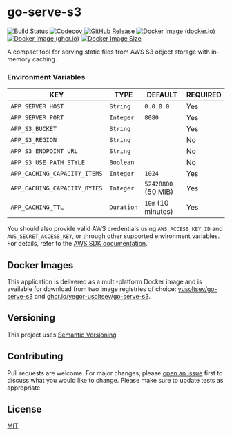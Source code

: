 # go-serve-s3

[![Build Status](https://github.com/yegor-usoltsev/go-serve-s3/actions/workflows/ci.yml/badge.svg)](https://github.com/yegor-usoltsev/go-serve-s3/actions)
[![Codecov](https://codecov.io/gh/yegor-usoltsev/go-serve-s3/graph/badge.svg?token=5I7K9PUI0P)](https://codecov.io/gh/yegor-usoltsev/go-serve-s3)
[![GitHub Release](https://img.shields.io/github/v/release/yegor-usoltsev/go-serve-s3?sort=semver)](https://github.com/yegor-usoltsev/go-serve-s3/releases)
[![Docker Image (docker.io)](https://img.shields.io/docker/v/yusoltsev/go-serve-s3?label=docker.io&sort=semver)](https://hub.docker.com/r/yusoltsev/go-serve-s3)
[![Docker Image (ghcr.io)](https://img.shields.io/docker/v/yusoltsev/go-serve-s3?label=ghcr.io&sort=semver)](https://github.com/yegor-usoltsev/go-serve-s3/pkgs/container/go-serve-s3)
[![Docker Image Size](https://img.shields.io/docker/image-size/yusoltsev/go-serve-s3?sort=semver&arch=amd64)](https://hub.docker.com/r/yusoltsev/go-serve-s3/tags)

A compact tool for serving static files from AWS S3 object storage with in-memory caching.

### Environment Variables

| KEY                          | TYPE       | DEFAULT             | REQUIRED |
| ---------------------------- | ---------- | ------------------- | -------- |
| `APP_SERVER_HOST`            | `String`   | `0.0.0.0`           | Yes      |
| `APP_SERVER_PORT`            | `Integer`  | `8080`              | Yes      |
| `APP_S3_BUCKET`              | `String`   |                     | Yes      |
| `APP_S3_REGION`              | `String`   |                     | No       |
| `APP_S3_ENDPOINT_URL`        | `String`   |                     | No       |
| `APP_S3_USE_PATH_STYLE`      | `Boolean`  |                     | No       |
| `APP_CACHING_CAPACITY_ITEMS` | `Integer`  | `1024`              | Yes      |
| `APP_CACHING_CAPACITY_BYTES` | `Integer`  | `52428800` (50 MiB) | Yes      |
| `APP_CACHING_TTL`            | `Duration` | `10m` (10 minutes)  | Yes      |

You should also provide valid AWS credentials using `AWS_ACCESS_KEY_ID` and `AWS_SECRET_ACCESS_KEY`, or through other supported environment variables. For details, refer to the [AWS SDK documentation](https://docs.aws.amazon.com/sdkref/latest/guide/environment-variables.html).

## Docker Images

This application is delivered as a multi-platform Docker image and is available for download from two image registries
of choice: [yusoltsev/go-serve-s3](https://hub.docker.com/r/yusoltsev/go-serve-s3)
and [ghcr.io/yegor-usoltsev/go-serve-s3](https://github.com/yegor-usoltsev/go-serve-s3/pkgs/container/go-serve-s3).

## Versioning

This project uses [Semantic Versioning](https://semver.org)

## Contributing

Pull requests are welcome. For major changes,
please [open an issue](https://github.com/yegor-usoltsev/go-serve-s3/issues/new) first to discuss what you would
like to change. Please make sure to update tests as appropriate.

## License

[MIT](https://github.com/yegor-usoltsev/go-serve-s3/blob/main/LICENSE)

